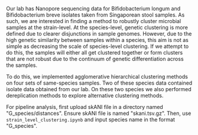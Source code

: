 Our lab has Nanopore sequencing data for Bifidobacterium longum and Bifidobacterium breve isolates taken from Singaporean stool samples. As such, we are interested in finding a method to robustly cluster microbial samples at the strain-level. At the species-level, genetic clustering is more defined due to clearer disjunctions in sample genomes. However, due to the high genetic similarity between samples within a species, this aim is not as simple as decreasing the scale of species-level clustering. If we attempt to do this, the samples will either all get clustered together or form clusters that are not robust due to the continuum of genetic differentiation across the samples.

To do this, we implemented agglomerative hierarchical clustering methods on four sets of same-species samples. Two of these species data contained isolate data obtained from our lab. On these two species we also performed dereplication methods to explore alternative clustering methods.

For pipeline analysis, first upload skANI file in a directory named "G_species/distances". Ensure skANI file is named "skani.tsv.gz". Then, use `strain_level_clustering.ipynb` and input species name in the format "G_species".
